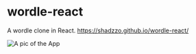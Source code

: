 # wordle-react
 A wordle clone in React.
 https://shadzzo.github.io/wordle-react/
 
 ![A pic of the App](https://i.imgur.com/INCIXVj.png)

